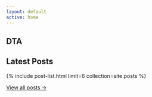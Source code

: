 ```yaml
---
layout: default
active: home
---
```


<section class="intro  section--pad">
  <h1>DTA</h1>
</section>

<section class="posts  section--pad">
  <h2 class="section-title">Latest Posts</h2>

  {% include post-list.html limit=6 collection=site.posts %}

  <a href="/blog" class="btn">View all posts &rarr;</a>
</section>

 